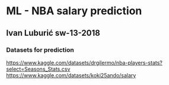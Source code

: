 # ML - NBA salary prediction

## Ivan Luburić sw-13-2018

### Datasets for prediction
https://www.kaggle.com/datasets/drgilermo/nba-players-stats?select=Seasons_Stats.csv \
https://www.kaggle.com/datasets/koki25ando/salary
